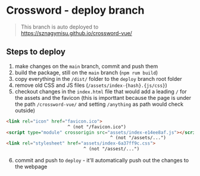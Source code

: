 # Crossword - deploy branch

> This branch is auto deployed to https://sznagymisu.github.io/crossword-vue/

## Steps to deploy

1. make changes on the `main` branch, commit and push them
2. build the package, still on the `main` branch (`npm rum build`)
3. copy everything in the `/dist/` folder to the `deploy` branch root folder
4. remove old CSS and JS files (`/assets/index-{hash}.{js/css}`)
5. checkout changes in the `index.html` file that would add a leading `/` for the assets and the favicon (this is importtant because the page is under the path `/crossword-vue/` and setting `/anything` as path would check outside)
```html
<link rel="icon" href="favicon.ico">
                       ^ (not "/favicon.ico")
<script type="module" crossorigin src="assets/index-e14ee8af.js"></script>
                                       ^ (not "/assets/...")
<link rel="stylesheet" href="assets/index-6a37ff9c.css">
                             ^ (not "/assest/...")
```
6. commit and push to `deploy` - it'll automatically push out the changes to the webpage
